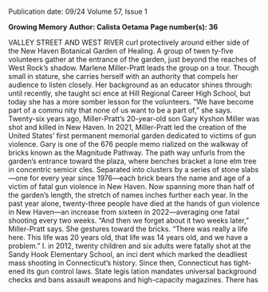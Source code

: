 Publication date: 09/24
Volume 57, Issue 1

**Growing Memory**
**Author: Calista Oetama**
**Page number(s): 36**

VALLEY STREET AND WEST RIVER 
curl protectively around either 
side of the New Haven Botanical 
Garden of Healing. A group of twen­
ty-five volunteers gather at the entrance 
of the garden, just beyond the reaches of 
West Rock’s shadow.
Marlene Miller-Pratt leads the 
group on a tour. Though small in stature, 
she carries herself with an authority that 
compels her audience to listen closely. 
Her background as an educator shines 
through: until recently, she taught sci­
ence at Hill Regional Career High 
School, but today she has a more somber 
lesson for the volunteers.
“We have become part of a commu­
nity that none of us want to be a part 
of,” she says.
Twenty-six years ago, Miller-Pratt’s 
20-year-old son Gary Kyshon Miller was 
shot and killed in New Haven. In 2021, 
Miller-Pratt led the creation of the United 
States’ first permanent memorial garden 
dedicated to victims of gun violence.
Gary is one of the 676 people memo­
rialized on the walkway of bricks known 
as the Magnitude Pathway. The path­
way unfurls from the garden’s entrance 
toward the plaza, where benches bracket 
a lone elm tree in concentric semicir­
cles. Separated into clusters by a series 
of stone slabs—one for every year since 
1976—each brick bears the name and 
age of a victim of fatal gun violence in 
New Haven. Now spanning more than 
half of the garden’s length, the stretch of 
names inches further each year. 
In the past year alone, twenty-three 
people have died at the hands of gun 
violence in New Haven—an increase 
from sixteen in 2022—averaging one 
fatal shooting every two weeks. 
“And then we forget about it two 
weeks later,” Miller-Pratt says. She 
gestures toward the bricks. “There was 
really a life here. This life was 20 years 
old, that life was 14 years old, and we 
have a problem.”
I.
in 2012, twenty children and six 
adults were fatally shot at the Sandy 
Hook Elementary School, an inci­
dent which marked the deadliest mass 
shooting 
in 
Connecticut’s 
history. 
Since then, Connecticut has tight­
ened its gun control laws. State legis­
lation mandates universal background 
checks and bans assault weapons and 
high-capacity magazines. There has